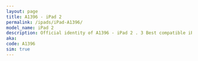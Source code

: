```yaml
---
layout: page
title: A1396 - iPad 2
permalink: /ipads/iPad-A1396/
model_name: iPad 2
description: Official identity of A1396 - iPad 2 . 3 Best compatible iPad cases for iPad 2. 3 Best compatible iPad pens for iPad 2. 3 Best compatible iPad chargers for iPad 2. 3 Best compatible keyboards for iPad 2.
aka: 
code: A1396
sim: true
---
```

